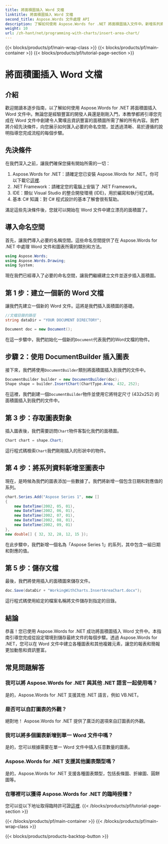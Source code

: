 ```yaml
---
title: 將面積圖插入 Word 文檔
linktitle: 將面積圖插入 Word 文檔
second_title: Aspose.Words 文件處理 API
description: 了解如何使用 Aspose.Words for .NET 將面積圖插入文件中。新增系列資料並使用圖表儲存文件。
weight: 10
url: /zh-hant/net/programming-with-charts/insert-area-chart/
---
```


{{< blocks/products/pf/main-wrap-class >}}
{{< blocks/products/pf/main-container >}}
{{< blocks/products/pf/tutorial-page-section >}}

# 將面積圖插入 Word 文檔

## 介紹

歡迎閱讀本逐步指南，以了解如何使用 Aspose.Words for .NET 將面積圖插入 Word 文件中。無論您是經驗豐富的開發人員還是剛剛入門，本教學都將引導您完成在 Word 文件中創建令人驚嘆且資訊豐富的面積圖所需了解的所有內容。我們將介紹先決條件，向您展示如何匯入必要的命名空間，並透過清晰、易於遵循的說明指導您完成流程的每個步驟。

## 先決條件

在我們深入之前，讓我們確保您擁有開始所需的一切：

1.  Aspose.Words for .NET：請確定您已安裝 Aspose.Words for .NET。你可以下載它[這裡](https://releases.aspose.com/words/net/).
2. .NET Framework：請確定您的電腦上安裝了 .NET Framework。
3. IDE：類似 Visual Studio 的整合開發環境 (IDE)，用於編寫和執行程式碼。
4. 基本 C# 知識：對 C# 程式設計的基本了解會很有幫助。

滿足這些先決條件後，您就可以開始在 Word 文件中建立漂亮的面積圖了。

## 導入命名空間

首先，讓我們導入必要的名稱空間。這些命名空間提供了在 Aspose.Words for .NET 中處理 Word 文件和圖表所需的類別和方法。

```csharp
using Aspose.Words;
using Aspose.Words.Drawing;
using System;
```

現在我們已經導入了必要的命名空間，讓我們繼續建立文件並逐步插入面積圖。

## 第 1 步：建立一個新的 Word 文檔

讓我們先建立一個新的 Word 文件。這將是我們插入面積圖的基礎。

```csharp
//文檔目錄的路徑
string dataDir = "YOUR DOCUMENT DIRECTORY";

Document doc = new Document();
```

在這一步驟中，我們初始化一個新的`Document`代表我們的Word文檔的物件。

## 步驟 2：使用 DocumentBuilder 插入圖表

接下來，我們將使用`DocumentBuilder`類別將面積圖插入到我們的文件中。

```csharp
DocumentBuilder builder = new DocumentBuilder(doc);
Shape shape = builder.InsertChart(ChartType.Area, 432, 252);
```

在這裡，我們創建一個`DocumentBuilder`物件並使用它將特定尺寸 (432x252) 的面積圖插入到我們的文件中。

## 第 3 步：存取圖表對象

插入圖表後，我們需要訪問`Chart`物件客製化我們的面積圖。

```csharp
Chart chart = shape.Chart;
```

這行程式碼檢索`Chart`我們剛剛插入的形狀中的物件。

## 第 4 步：將系列資料新增至圖表中

現在，是時候為我們的圖表添加一些數據了。我們將新增一個包含日期和對應值的系列。

```csharp
chart.Series.Add("Aspose Series 1", new []
{
    new DateTime(2002, 05, 01),
    new DateTime(2002, 06, 01),
    new DateTime(2002, 07, 01),
    new DateTime(2002, 08, 01),
    new DateTime(2002, 09, 01)
}, 
new double[] { 32, 32, 28, 12, 15 });
```

在此步驟中，我們新增一個名為「Aspose Series 1」的系列，其中包含一組日期和對應的值。

## 第 5 步：儲存文檔

最後，我們將使用插入的面積圖來儲存文件。

```csharp
doc.Save(dataDir + "WorkingWithCharts.InsertAreaChart.docx");
```

這行程式碼使用給定的檔案名稱將文件儲存到指定的目錄。

## 結論

恭喜！您已使用 Aspose.Words for .NET 成功將面積圖插入 Word 文件中。本指南引導您完成從設定環境到儲存最終文件的每個步驟。透過 Aspose.Words for .NET，您可以在 Word 文件中建立各種圖表和其他複雜元素，讓您的報表和簡報更加動態和資訊豐富。

## 常見問題解答

### 我可以將 Aspose.Words for .NET 與其他 .NET 語言一起使用嗎？
是的，Aspose.Words for .NET 支援其他 .NET 語言，例如 VB.NET。

### 是否可以自訂圖表的外觀？
絕對地！ Aspose.Words for .NET 提供了廣泛的選項來自訂圖表的外觀。

### 我可以將多個圖表新增到單一 Word 文件中嗎？
是的，您可以根據需要在單一 Word 文件中插入任意數量的圖表。

### Aspose.Words for .NET 支援其他圖表類型嗎？
是的，Aspose.Words for .NET 支援各種圖表類型，包括長條圖、折線圖、圓餅圖等。

### 在哪裡可以獲得 Aspose.Words for .NET 的臨時授權？
您可以從以下地址取得臨時許可證[這裡](https://purchase.aspose.com/temporary-license/).
{{< /blocks/products/pf/tutorial-page-section >}}

{{< /blocks/products/pf/main-container >}}
{{< /blocks/products/pf/main-wrap-class >}}

{{< blocks/products/products-backtop-button >}}
